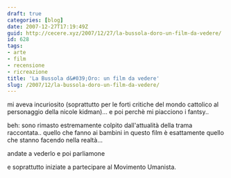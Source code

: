 ```yaml
---
draft: true
categories: [blog]
date: 2007-12-27T17:19:49Z
guid: http://cecere.xyz/2007/12/27/la-bussola-doro-un-film-da-vedere/
id: 628
tags:
- arte
- film
- recensione
- ricreazione
title: 'La Bussola d&#039;Oro: un film da vedere'
slug: /2007/12/la-bussola-doro-un-film-da-vedere/
---
```


mi aveva incuriosito (soprattutto per le forti critiche del mondo cattolico al personaggio della nicole kidman)… e poi perchè mi piacciono i fantsy..

beh: sono rimasto estremamente colpito dall'attualità della trama raccontata.. quello che fanno ai bambini in questo film è esattamente quello che stanno facendo nella realtà…
  
andate a vederlo e poi parliamone

e soprattutto iniziate a partecipare al Movimento Umanista.